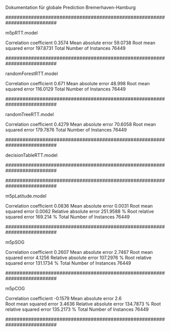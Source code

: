Dokumentation für globale Prediction Bremerhaven-Hamburg

##########################################################################

m5pRTT.model

Correlation coefficient                  0.3574
Mean absolute error                     59.0738
Root mean squared error                197.8731
Total Number of Instances            76449     


##########################################################################

randomForestRTT.model

Correlation coefficient                  0.671 
Mean absolute error                     48.998 
Root mean squared error                116.0129
Total Number of Instances            76449 


##########################################################################

randomTreeRTT.model

Correlation coefficient                  0.4279
Mean absolute error                     70.6058
Root mean squared error                179.7876
Total Number of Instances            76449

##########################################################################

decisionTableRTT.model

##########################################################################

##########################################################################

m5pLatitude.model

Correlation coefficient                  0.0836
Mean absolute error                      0.0031
Root mean squared error                  0.0062
Relative absolute error                251.9588 %
Root relative squared error            169.214  %
Total Number of Instances            76449

##########################################################################

m5pSOG

Correlation coefficient                  0.2607
Mean absolute error                      2.7467
Root mean squared error                  4.1256
Relative absolute error                107.2976 %
Root relative squared error            131.1734 %
Total Number of Instances            76449   

##########################################################################

m5pCOG

Correlation coefficient                 -0.1579
Mean absolute error                      2.6   
Root mean squared error                  3.4636
Relative absolute error                134.7873 %
Root relative squared error            135.2173 %
Total Number of Instances            76449     

##########################################################################

